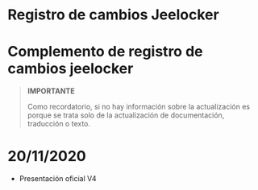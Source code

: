 # Registro de cambios Jeelocker

# Complemento de registro de cambios jeelocker

>**IMPORTANTE**
>
>Como recordatorio, si no hay información sobre la actualización es porque se trata solo de la actualización de documentación, traducción o texto.

# 20/11/2020

- Presentación oficial V4
